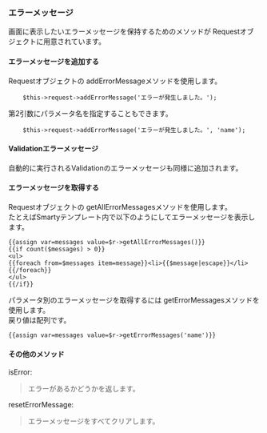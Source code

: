 ### エラーメッセージ ###

画面に表示したいエラーメッセージを保持するためのメソッドが Requestオブジェクトに用意されています。<br />

#### エラーメッセージを追加する ####

Requestオブジェクトの addErrorMessageメソッドを使用します。
```
    $this->request->addErrorMessage('エラーが発生しました。');
```

第2引数にパラメータ名を指定することもできます。
```
    $this->request->addErrorMessage('エラーが発生しました。', 'name');
```

#### Validationエラーメッセージ ####
自動的に実行されるValidationのエラーメッセージも同様に追加されます。

#### エラーメッセージを取得する ####

Requestオブジェクトの getAllErrorMessagesメソッドを使用します。<br />
たとえばSmartyテンプレート内で以下のようにしてエラーメッセージを表示します。
```
{{assign var=messages value=$r->getAllErrorMessages()}}
{{if count($messages) > 0}}
<ul>
{{foreach from=$messages item=message}}<li>{{$message|escape}}</li>{{/foreach}}
</ul>
{{/if}}
```

パラメータ別のエラーメッセージを取得するには getErrorMessagesメソッドを使用します。<br />
戻り値は配列です。
```
{{assign var=messages value=$r->getErrorMessages('name')}}
```

#### その他のメソッド ####

isError:

> エラーがあるかどうかを返します。

resetErrorMessage:

> エラーメッセージをすべてクリアします。